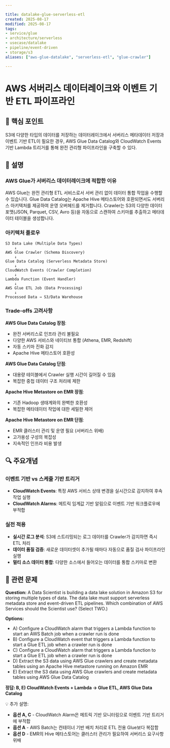 ```yaml
---

title: datalake-glue-serverless-etl
created: 2025-08-17
modified: 2025-08-17
tags:
- service/glue
- architecture/serverless
- usecase/datalake
- pipeline/event-driven
- storage/s3
aliases: ["aws-glue-datalake", "serverless-etl", "glue-crawler"]

---
```


# AWS 서버리스 데이터레이크와 이벤트 기반 ETL 파이프라인

## 🎯 핵심 포인트

S3에 다양한 타입의 데이터를 저장하는 데이터레이크에서 서버리스 메타데이터 저장과 이벤트 기반 ETL이 필요한 경우, AWS Glue Data Catalog와 CloudWatch Events 기반 Lambda 트리거를 통해 완전 관리형 파이프라인을 구축할 수 있다.

## 📝 설명

### AWS Glue가 서버리스 데이터레이크에 적합한 이유

AWS Glue는 완전 관리형 ETL 서비스로서 서버 관리 없이 데이터 통합 작업을 수행할 수 있습니다. Glue Data Catalog는 Apache Hive 메타스토어와 호환되면서도 서버리스 아키텍처를 제공하여 운영 오버헤드를 제거합니다. Crawler는 S3의 다양한 데이터 포맷(JSON, Parquet, CSV, Avro 등)을 자동으로 스캔하여 스키마를 추출하고 메타데이터 테이블을 생성합니다.

### 아키텍처 플로우

```
S3 Data Lake (Multiple Data Types)
    ↓
AWS Glue Crawler (Schema Discovery)
    ↓
Glue Data Catalog (Serverless Metadata Store)
    ↓
CloudWatch Events (Crawler Completion)
    ↓
Lambda Function (Event Handler)
    ↓
AWS Glue ETL Job (Data Processing)
    ↓
Processed Data → S3/Data Warehouse
```

### Trade-offs 고려사항

**AWS Glue Data Catalog 장점**:
- 완전 서버리스로 인프라 관리 불필요
- 다양한 AWS 서비스와 네이티브 통합 (Athena, EMR, Redshift)
- 자동 스키마 진화 감지
- Apache Hive 메타스토어 호환성

**AWS Glue Data Catalog 단점**:
- 대용량 테이블에서 Crawler 실행 시간이 길어질 수 있음
- 복잡한 중첩 데이터 구조 처리에 제한

**Apache Hive Metastore on EMR 장점**:
- 기존 Hadoop 생태계와의 완벽한 호환성
- 복잡한 메타데이터 작업에 대한 세밀한 제어

**Apache Hive Metastore on EMR 단점**:
- EMR 클러스터 관리 및 운영 필요 (서버리스 위배)
- 고가용성 구성의 복잡성
- 지속적인 인프라 비용 발생

## 🔍 주요개념

### 이벤트 기반 vs 스케줄 기반 트리거

- **CloudWatch Events**: 특정 AWS 서비스 상태 변경을 실시간으로 감지하여 후속 작업 실행
- **CloudWatch Alarms**: 메트릭 임계값 기반 알림으로 이벤트 기반 워크플로우에 부적합

### 실전 적용

- **실시간 로그 분석**: S3에 스트리밍되는 로그 데이터를 Crawler가 감지하면 즉시 ETL 처리
- **데이터 품질 검증**: 새로운 데이터셋이 추가될 때마다 자동으로 품질 검사 파이프라인 실행
- **멀티 소스 데이터 통합**: 다양한 소스에서 들어오는 데이터를 통합 스키마로 변환

## 📝 관련 문제

**Question:** A Data Scientist is building a data lake solution in Amazon S3 for storing multiple types of data. The data lake must support serverless metadata store and event-driven ETL pipelines. Which combination of AWS Services should the Scientist use? (Select TWO.)

**Options:**

- A) Configure a CloudWatch alarm that triggers a Lambda function to start an AWS Batch job when a crawler run is done
- B) Configure a CloudWatch event that triggers a Lambda function to start a Glue ETL job when a crawler run is done
- C) Configure a CloudWatch alarm that triggers a Lambda function to start a Glue ETL job when a crawler run is done
- D) Extract the S3 data using AWS Glue crawlers and create metadata tables using an Apache Hive metastore running on Amazon EMR
- E) Extract the S3 data using AWS Glue crawlers and create metadata tables using AWS Glue Data Catalog

**정답: B, E) CloudWatch Events + Lambda → Glue ETL, AWS Glue Data Catalog**

💡 추가 설명:

- **옵션 A, C** - CloudWatch Alarm은 메트릭 기반 모니터링으로 이벤트 기반 트리거에 부적합
- **옵션 A** - AWS Batch는 컨테이너 기반 배치 처리로 ETL 전용 Glue보다 복잡함
- **옵션 D** - EMR의 Hive 메타스토어는 클러스터 관리가 필요하여 서버리스 요구사항 위배